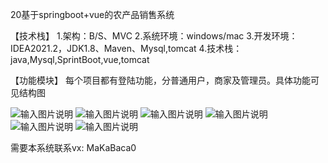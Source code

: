 20基于springboot+vue的农产品销售系统

【技术栈】
1.架构：B/S、MVC
2.系统环境：windows/mac
3.开发环境：IDEA2021.2，JDK1.8、Maven、Mysql,tomcat
4.技术栈：java,Mysql,SprintBoot,vue,tomcat

【功能模块】
每个项目都有登陆功能，分普通用户，商家及管理员。具体功能可见结构图



![输入图片说明](%E6%9E%9C%E8%94%AC/public/html/%E6%9E%9C%E8%94%AC1.jpg)
![输入图片说明](%E6%9E%9C%E8%94%AC/public/html/%E6%9E%9C%E8%94%AC2.jpg)
![输入图片说明](%E6%9E%9C%E8%94%AC/public/html/%E6%9E%9C%E8%94%AC3.jpg)
![输入图片说明](%E6%9E%9C%E8%94%AC/public/html/%E6%9E%9C%E8%94%AC4.jpg)
![输入图片说明](%E6%9E%9C%E8%94%AC/public/html/%E6%9E%9C%E8%94%AC5.jpg)
![输入图片说明](%E6%9E%9C%E8%94%AC/public/html/%E6%9E%9C%E8%94%AC7.jpg)







需要本系统联系vx: MaKaBaca0
